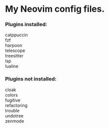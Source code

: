 # My Neovim config files.

### Plugins installed:<br>
catppuccin<br>
fzf<br>
harpoon<br>
telescope<br>
treesitter<br>
lsp<br>
lualine<br>

### Plugins not installed:<br>
cloak<br>
colors<br>
fugitive<br>
refactoring<br>
trouble<br>
undotree<br>
zenmode
